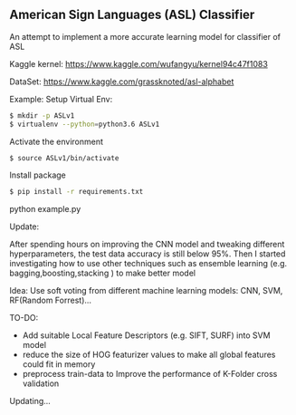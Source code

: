 ## American Sign Languages (ASL) Classifier


An attempt to implement a more accurate learning model for classifier of ASL


Kaggle kernel: https://www.kaggle.com/wufangyu/kernel94c47f1083

DataSet: https://www.kaggle.com/grassknoted/asl-alphabet

Example:
Setup Virtual Env: 
```bash
$ mkdir -p ASLv1
$ virtualenv --python=python3.6 ASLv1
```

Activate the environment
```bash
$ source ASLv1/bin/activate
```

Install package 
```bash
$ pip install -r requirements.txt
```

python example.py

Update:

After spending hours on improving the  CNN model and tweaking different hyperparameters,  the test data accuracy is still below 95%. Then I started investigating how to use other techniques such as ensemble learning (e.g. bagging,boosting,stacking ) to make better model 

Idea: Use soft voting from different machine learning models: CNN, SVM, RF(Random Forrest)…


TO-DO:
* Add suitable Local Feature Descriptors (e.g. SIFT, SURF) into SVM model
* reduce the size of HOG featurizer values to make all global features could fit in memory
* preprocess train-data to Improve the performance of K-Folder cross validation 


Updating...
